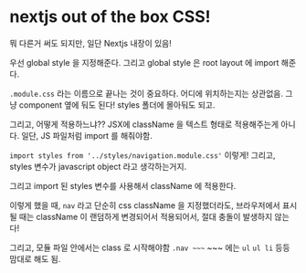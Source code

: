 # nextjs out of the box CSS!
뭐 다른거 써도 되지만, 일단 Nextjs 내장이 있음!

우선 global style 을 지정해준다. 그리고 global style 은 root layout 에 import 해준다.

`.module.css` 라는 이름으로 끝나는 것이 중요하다. 어디에 위치하는지는 상관없음. 그냥 component 옆에 둬도 된다! styles 폴더에 몰아둬도 되고.

그리고, 어떻게 적용하느냐?? JSX에 className 을 텍스트 형태로 적용해주는게 아니다. 일단, JS 파일처럼 import 를 해줘야함.

`import styles from '../styles/navigation.module.css'` 이렇게! 그리고, styles 변수가 javascript object 라고 생각하는거지.

그리고 import 된 styles 변수를 사용해서 className 에 적용한다.

이렇게 했을 때, `nav` 라고 단순히 css className 을 지정했더라도, 브라우저에서 표시될 때는 className 이 랜덤하게 변경되어서 적용되어서, 절대 충돌이 발생하지 않는다!

그리고, 모듈 파일 안에서는 class 로 시작해야함 `.nav ~~~` ~~~ 에는 `ul` `ul li` 등등 맘대로 해도 됨.